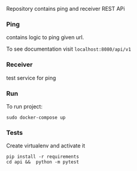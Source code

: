 Repository contains ping  and receiver REST APi

### Ping

contains logic to ping given url.

To see documentation visit
```localhost:8080/api/v1```

### Receiver

test service for ping

### Run

To run project:
```
sudo docker-compose up
```

### Tests

Create virtualenv and activate it

```
pip install -r requirements
cd api &&  python -m pytest
```

